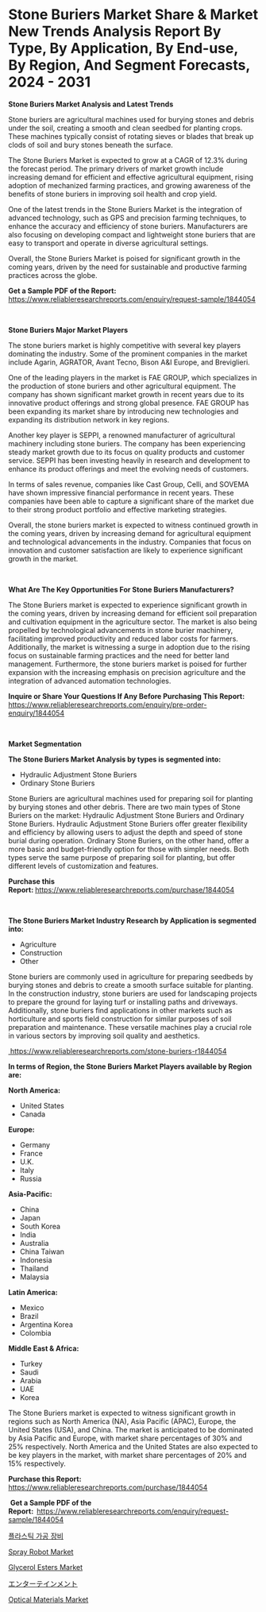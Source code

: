 <p><h1>Stone Buriers Market Share & Market New Trends Analysis Report By Type, By Application, By End-use, By Region, And Segment Forecasts, 2024 - 2031</h1></p><p><strong>Stone Buriers Market Analysis and Latest Trends</strong></p>
<p><p>Stone buriers are agricultural machines used for burying stones and debris under the soil, creating a smooth and clean seedbed for planting crops. These machines typically consist of rotating sieves or blades that break up clods of soil and bury stones beneath the surface.</p><p>The Stone Buriers Market is expected to grow at a CAGR of 12.3% during the forecast period. The primary drivers of market growth include increasing demand for efficient and effective agricultural equipment, rising adoption of mechanized farming practices, and growing awareness of the benefits of stone buriers in improving soil health and crop yield.</p><p>One of the latest trends in the Stone Buriers Market is the integration of advanced technology, such as GPS and precision farming techniques, to enhance the accuracy and efficiency of stone buriers. Manufacturers are also focusing on developing compact and lightweight stone buriers that are easy to transport and operate in diverse agricultural settings.</p><p>Overall, the Stone Buriers Market is poised for significant growth in the coming years, driven by the need for sustainable and productive farming practices across the globe.</p></p>
<p><strong>Get a Sample PDF of the Report:&nbsp;</strong> <a href="https://www.reliableresearchreports.com/enquiry/request-sample/1844054">https://www.reliableresearchreports.com/enquiry/request-sample/1844054</a></p>
<p>&nbsp;</p>
<p><strong>Stone Buriers Major Market Players</strong></p>
<p><p>The stone buriers market is highly competitive with several key players dominating the industry. Some of the prominent companies in the market include Agarin, AGRATOR, Avant Tecno, Bison A&I Europe, and Breviglieri. </p><p>One of the leading players in the market is FAE GROUP, which specializes in the production of stone buriers and other agricultural equipment. The company has shown significant market growth in recent years due to its innovative product offerings and strong global presence. FAE GROUP has been expanding its market share by introducing new technologies and expanding its distribution network in key regions. </p><p>Another key player is SEPPI, a renowned manufacturer of agricultural machinery including stone buriers. The company has been experiencing steady market growth due to its focus on quality products and customer service. SEPPI has been investing heavily in research and development to enhance its product offerings and meet the evolving needs of customers.</p><p>In terms of sales revenue, companies like Cast Group, Celli, and SOVEMA have shown impressive financial performance in recent years. These companies have been able to capture a significant share of the market due to their strong product portfolio and effective marketing strategies.</p><p>Overall, the stone buriers market is expected to witness continued growth in the coming years, driven by increasing demand for agricultural equipment and technological advancements in the industry. Companies that focus on innovation and customer satisfaction are likely to experience significant growth in the market.</p></p>
<p>&nbsp;</p>
<p><strong>What Are The Key Opportunities For Stone Buriers Manufacturers?</strong></p>
<p><p>The Stone Buriers market is expected to experience significant growth in the coming years, driven by increasing demand for efficient soil preparation and cultivation equipment in the agriculture sector. The market is also being propelled by technological advancements in stone burier machinery, facilitating improved productivity and reduced labor costs for farmers. Additionally, the market is witnessing a surge in adoption due to the rising focus on sustainable farming practices and the need for better land management. Furthermore, the stone buriers market is poised for further expansion with the increasing emphasis on precision agriculture and the integration of advanced automation technologies.</p></p>
<p><strong>Inquire or Share Your Questions If Any Before Purchasing This Report:</strong> <a href="https://www.reliableresearchreports.com/enquiry/pre-order-enquiry/1844054">https://www.reliableresearchreports.com/enquiry/pre-order-enquiry/1844054</a></p>
<p>&nbsp;</p>
<p><strong>Market Segmentation</strong></p>
<p><strong>The Stone Buriers Market Analysis by types is segmented into:</strong></p>
<p><ul><li>Hydraulic Adjustment Stone Buriers</li><li>Ordinary Stone Buriers</li></ul></p>
<p><p>Stone Buriers are agricultural machines used for preparing soil for planting by burying stones and other debris. There are two main types of Stone Buriers on the market: Hydraulic Adjustment Stone Buriers and Ordinary Stone Buriers. Hydraulic Adjustment Stone Buriers offer greater flexibility and efficiency by allowing users to adjust the depth and speed of stone burial during operation. Ordinary Stone Buriers, on the other hand, offer a more basic and budget-friendly option for those with simpler needs. Both types serve the same purpose of preparing soil for planting, but offer different levels of customization and features.</p></p>
<p><strong>Purchase this Report:&nbsp;</strong><a href="https://www.reliableresearchreports.com/purchase/1844054">https://www.reliableresearchreports.com/purchase/1844054</a></p>
<p>&nbsp;</p>
<p><strong>The Stone Buriers Market Industry Research by Application is segmented into:</strong></p>
<p><ul><li>Agriculture</li><li>Construction</li><li>Other</li></ul></p>
<p><p>Stone buriers are commonly used in agriculture for preparing seedbeds by burying stones and debris to create a smooth surface suitable for planting. In the construction industry, stone buriers are used for landscaping projects to prepare the ground for laying turf or installing paths and driveways. Additionally, stone buriers find applications in other markets such as horticulture and sports field construction for similar purposes of soil preparation and maintenance. These versatile machines play a crucial role in various sectors by improving soil quality and aesthetics.</p></p>
<p><a href="https://www.reliableresearchreports.com/stone-buriers-r1844054">&nbsp;https://www.reliableresearchreports.com/stone-buriers-r1844054</a></p>
<p><strong>In terms of Region, the Stone Buriers Market Players available by Region are:</strong></p>
<p>
    <p> <strong> North America: </strong>
        <ul>
            <li>United States</li>
            <li>Canada</li>
        </ul>
        </p> 
    <p> <strong> Europe: </strong>
        <ul>
            <li>Germany</li>
            <li>France</li>
            <li>U.K.</li>
            <li>Italy</li>
            <li>Russia</li>
        </ul>
        </p> 
    <p> <strong> Asia-Pacific: </strong>
        <ul>
            <li>China</li>
            <li>Japan</li>
            <li>South Korea</li>
            <li>India</li>
            <li>Australia</li>
            <li>China Taiwan</li>
            <li>Indonesia</li>
            <li>Thailand</li>
            <li>Malaysia</li>
        </ul>
        </p> 
    <p> <strong> Latin America: </strong>
        <ul>
            <li>Mexico</li>
            <li>Brazil</li>
            <li>Argentina Korea</li>
            <li>Colombia</li>
        </ul>
        </p> 
    <p> <strong> Middle East & Africa: </strong>
        <ul>
            <li>Turkey</li>
            <li>Saudi</li>
            <li>Arabia</li>
            <li>UAE</li>
            <li>Korea</li>
        </ul>
    </p>
    </p>
<p><p>The Stone Buriers market is expected to witness significant growth in regions such as North America (NA), Asia Pacific (APAC), Europe, the United States (USA), and China. The market is anticipated to be dominated by Asia Pacific and Europe, with market share percentages of 30% and 25% respectively. North America and the United States are also expected to be key players in the market, with market share percentages of 20% and 15% respectively.</p></p>
<p><strong>Purchase this Report: </strong><a href="https://www.reliableresearchreports.com/purchase/1844054">https://www.reliableresearchreports.com/purchase/1844054</a></p>
<p>&nbsp;<strong>Get a Sample PDF of the Report:&nbsp;&nbsp;</strong><a href="https://www.reliableresearchreports.com/enquiry/request-sample/1844054">https://www.reliableresearchreports.com/enquiry/request-sample/1844054</a></p>
<p><strong></strong></p>
<p><p><a href="https://medium.com/@achimcoteanu1/%ED%94%8C%EB%9D%BC%EC%8A%A4%ED%8B%B1-%EA%B0%80%EA%B3%B5-%EC%9E%A5%EB%B9%84-%EC%8B%9C%EC%9E%A5-%EA%B7%9C%EB%AA%A8-%EC%8B%9C%EC%9E%A5-%EC%A0%84%EB%A7%9D-%EB%B0%8F-%EC%8B%9C%EC%9E%A5-%EC%98%88%EC%B8%A1-2024%EB%85%84%EB%B6%80%ED%84%B0-2031%EB%85%84-e22e074bd548">플라스틱 가공 장비</a></p><p><a href="https://github.com/juniordelafrance/Market-Research-Report-List-2/blob/main/spray-robot-market.md">Spray Robot Market</a></p><p><a href="https://issuu.com/reportprime-2/docs/glycerol-esters-market-size-2030.pptx">Glycerol Esters Market</a></p><p><a href="https://medium.com/@roberts65david/%E3%82%A8%E3%83%B3%E3%82%BF%E3%83%BC%E3%83%86%E3%82%A4%E3%83%A1%E3%83%B3%E3%83%88%E5%B8%82%E5%A0%B4%E3%83%AC%E3%83%9D%E3%83%BC%E3%83%88%E3%81%AF-%E3%81%93%E3%81%AE%E5%B8%82%E5%A0%B4%E3%81%AE%E6%9C%80%E6%96%B0%E3%83%88%E3%83%AC%E3%83%B3%E3%83%89%E3%81%A8%E6%88%90%E9%95%B7%E6%A9%9F%E4%BC%9A%E3%82%92%E6%98%8E%E3%82%89%E3%81%8B%E3%81%AB%E3%81%97%E3%81%A6%E3%81%84%E3%81%BE%E3%81%99-1506671629f5">エンターテインメント</a></p><p><a href="https://issuu.com/reportprime-2/docs/optical-materials-market-size-2030.pptx">Optical Materials Market</a></p></p>